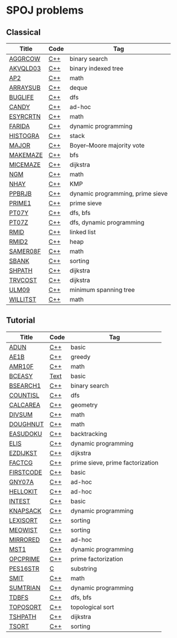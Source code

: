 # SPOJ problems

## Classical
|Title | Code | Tag  |
|------|------|------|
|[AGGRCOW](http://www.spoj.com/problems/AGGRCOW/)|[C++](https://github.com/RayZ-O/SPOJ/blob/master/src/Classical/aggrcow.cc)| binary search |
|[AKVQLD03](http://www.spoj.com/problems/AKVQLD03/)|[C++](https://github.com/RayZ-O/SPOJ/blob/master/src/Classical/akvqld03.cc)| binary indexed tree |
|[AP2](http://www.spoj.com/problems/AP2/)|[C++](https://github.com/RayZ-O/SPOJ/blob/master/src/Classical/ap2.cc)| math |
|[ARRAYSUB](http://www.spoj.com/problems/ARRAYSUB/)|[C++](https://github.com/RayZ-O/SPOJ/blob/master/src/Classical/arraysub.cc)| deque |
|[BUGLIFE](http://www.spoj.com/problems/BUGLIFE/)|[C++](https://github.com/RayZ-O/SPOJ/blob/master/src/Classical/buglife.cc)| dfs |
|[CANDY](http://www.spoj.com/problems/CANDY/)|[C++](https://github.com/RayZ-O/SPOJ/blob/master/src/Classical/candy.cc)| ad-hoc |
|[ESYRCRTN](http://www.spoj.com/problems/ESYRCRTN/)|[C++](https://github.com/RayZ-O/SPOJ/blob/master/src/Classical/esyrcrtn.cc)| math |
|[FARIDA](http://www.spoj.com/problems/FARIDA/)|[C++](https://github.com/RayZ-O/SPOJ/blob/master/src/Classical/farida.cc)| dynamic programming |
|[HISTOGRA](http://www.spoj.com/problems/HISTOGRA/)|[C++](https://github.com/RayZ-O/SPOJ/blob/master/src/Classical/histogra.cc)| stack |
|[MAJOR](http://www.spoj.com/problems/MAJOR/)|[C++](https://github.com/RayZ-O/SPOJ/blob/master/src/Classical/major.cc)| Boyer–Moore majority vote |
|[MAKEMAZE](http://www.spoj.com/problems/MAKEMAZE/)|[C++](https://github.com/RayZ-O/SPOJ/blob/master/src/Classical/makemaze.cc)| bfs |
|[MICEMAZE](http://www.spoj.com/problems/MICEMAZE/)|[C++](https://github.com/RayZ-O/SPOJ/blob/master/src/Classical/micemaze.cc)| dijkstra |
|[NGM](http://www.spoj.com/problems/NGM/)|[C++](https://github.com/RayZ-O/SPOJ/blob/master/src/Classical/ngm.cc)| math |
|[NHAY](http://www.spoj.com/problems/NHAY/)|[C++](https://github.com/RayZ-O/SPOJ/blob/master/src/Classical/nhay.cc)| KMP |
|[PPBRJB](http://www.spoj.com/problems//)|[C++](https://github.com/RayZ-O/SPOJ/blob/master/src/Classical/ppbrjb.cc)| dynamic programming, prime sieve |
|[PRIME1](http://www.spoj.com/problems/PRIME1/)|[C++](https://github.com/RayZ-O/SPOJ/blob/master/src/Classical/prime1.cc)| prime sieve |
|[PT07Y](http://www.spoj.com/problems/PT07Y/)|[C++](https://github.com/RayZ-O/SPOJ/blob/master/src/Classical/pt07y.cc)| dfs, bfs |
|[PT07Z](http://www.spoj.com/problems/PT07Z/)|[C++](https://github.com/RayZ-O/SPOJ/blob/master/src/Classical/pt07z.cc)| dfs, dynamic programming |
|[RMID](http://www.spoj.com/problems/RMID/)|[C++](https://github.com/RayZ-O/SPOJ/blob/master/src/Classical/rmid.cc)| linked list |
|[RMID2](http://www.spoj.com/problems/RMID2/)|[C++](https://github.com/RayZ-O/SPOJ/blob/master/src/Classical/rmid2.cc)| heap |
|[SAMER08F](http://www.spoj.com/problems/SAMER08F/)|[C++](https://github.com/RayZ-O/SPOJ/blob/master/src/Classical/samer08f.cc)| math |
|[SBANK](http://www.spoj.com/problems/SBANK/)|[C++](https://github.com/RayZ-O/SPOJ/blob/master/src/Classical/sbank.cc)| sorting |
|[SHPATH](http://www.spoj.com/problems/SHPATH/)|[C++](https://github.com/RayZ-O/SPOJ/blob/master/src/Classical/shpath.cc)| dijkstra |
|[TRVCOST](http://www.spoj.com/problems/TRVCOST/)|[C++](https://github.com/RayZ-O/SPOJ/blob/master/src/Classical/trvcost.cc)| dijkstra |
|[ULM09](http://www.spoj.com/problems/ULM09/)|[C++](https://github.com/RayZ-O/SPOJ/blob/master/src/Classical/ulm09.cc)| minimum spanning tree |
|[WILLITST](http://www.spoj.com/problems/WILLITST/)|[C++](https://github.com/RayZ-O/SPOJ/blob/master/src/Classical/willitst.cc)| math |

## Tutorial
|Title | Code | Tag  |
|------|------|------|
|[ADUN](http://www.spoj.com/problems/ADUN/)|[C++](https://github.com/RayZ-O/SPOJ/blob/master/src/Tutorial/adun.cc)| basic |
|[AE1B](http://www.spoj.com/problems/AE1B/)|[C++](https://github.com/RayZ-O/SPOJ/blob/master/src/Tutorial/ae1b.cc)| greedy |
|[AMR10F](http://www.spoj.com/problems/AMR10F/)|[C++](https://github.com/RayZ-O/SPOJ/blob/master/src/Tutorial/amr10f.cc)| math |
|[BCEASY](http://www.spoj.com/problems/BCEASY/)|[Text](https://github.com/RayZ-O/SPOJ/blob/master/src/Tutorial/bceasy.txt)| basic |
|[BSEARCH1](http://www.spoj.com/problems/BSEARCH1/)|[C++](https://github.com/RayZ-O/SPOJ/blob/master/src/Tutorial/bsearch1.cc)| binary search |
|[COUNTISL](http://www.spoj.com/problems/COUNTISL/)|[C++](https://github.com/RayZ-O/SPOJ/blob/master/src/Tutorial/countisl.cc)| dfs |
|[CALCAREA](http://www.spoj.com/problems/CALCAREA/)|[C++](https://github.com/RayZ-O/SPOJ/blob/master/src/Tutorial/calcarea.cc)| geometry |
|[DIVSUM](http://www.spoj.com/problems/DIVSUM/)|[C++](https://github.com/RayZ-O/SPOJ/blob/master/src/Tutorial/divsum.cc)| math |
|[DOUGHNUT](http://www.spoj.com/problems/DOUGHNUT/)|[C++](https://github.com/RayZ-O/SPOJ/blob/master/src/Tutorial/doughnut.cc)| math |
|[EASUDOKU](http://www.spoj.com/problems/EASUDOKU/)|[C++](https://github.com/RayZ-O/SPOJ/blob/master/src/Tutorial/easudoku.cc)| backtracking |
|[ELIS](http://www.spoj.com/problems/ELIS/)|[C++](https://github.com/RayZ-O/SPOJ/blob/master/src/Tutorial/elis.cc)| dynamic programming |
|[EZDIJKST](http://www.spoj.com/problems/EZDIJKST/)|[C++](https://github.com/RayZ-O/SPOJ/blob/master/src/Tutorial/ezdijkst.cc)| dijkstra |
|[FACTCG](http://www.spoj.com/problems/FACTCG/)|[C++](https://github.com/RayZ-O/SPOJ/blob/master/src/Tutorial/factcg.cc)| prime sieve, prime factorization |
|[FIRSTCODE](http://www.spoj.com/problems/FIRSTCODE/)|[C++](https://github.com/RayZ-O/SPOJ/blob/master/src/Tutorial/firstcode.cc)| basic |
|[GNY07A](http://www.spoj.com/problems/GNY07A/)|[C++](https://github.com/RayZ-O/SPOJ/blob/master/src/Tutorial/gny07a.cc)| ad-hoc |
|[HELLOKIT](http://www.spoj.com/problems/HELLOKIT/)|[C++](https://github.com/RayZ-O/SPOJ/blob/master/src/Tutorial/hellokit.cc)| ad-hoc |
|[INTEST](http://www.spoj.com/problems/INTEST/)|[C++](https://github.com/RayZ-O/SPOJ/blob/master/src/Tutorial/intest.cc)| basic |
|[KNAPSACK](http://www.spoj.com/problems/KNAPSACK/)|[C++](https://github.com/RayZ-O/SPOJ/blob/master/src/Tutorial/knapsack.cc)| dynamic programming |
|[LEXISORT](http://www.spoj.com/problems/LEXISORT/)|[C++](https://github.com/RayZ-O/SPOJ/blob/master/src/Tutorial/lexisort.cc)| sorting |
|[MEOWIST](http://www.spoj.com/problems/MEOWIST/)|[C++](https://github.com/RayZ-O/SPOJ/blob/master/src/Tutorial/meowist.cc)| sorting |
|[MIRRORED](http://www.spoj.com/problems/MIRRORED/)|[C++](https://github.com/RayZ-O/SPOJ/blob/master/src/Tutorial/mirrored.cc)| ad-hoc |
|[MST1](http://www.spoj.com/problems/MST1/)|[C++](https://github.com/RayZ-O/SPOJ/blob/master/src/Tutorial/mst1.cc)| dynamic programming |
|[OPCPRIME](http://www.spoj.com/problems/OPCPRIME/)|[C++](https://github.com/RayZ-O/SPOJ/blob/master/src/Tutorial/opcprime.cc)| prime factorization |
|[PES16STR](http://www.spoj.com/problems/PES16STR/)|[C](https://github.com/RayZ-O/SPOJ/blob/master/src/Tutorial/pes16str.c)| substring |
|[SMIT](http://www.spoj.com/problems/SMIT/)|[C++](https://github.com/RayZ-O/SPOJ/blob/master/src/Tutorial/smit.cc)| math |
|[SUMTRIAN](http://www.spoj.com/problems/SUMTRIAN/)|[C++](https://github.com/RayZ-O/SPOJ/blob/master/src/Tutorial/sumtrian.cc)| dynamic programming |
|[TDBFS](http://www.spoj.com/problems/TDBFS/)|[C++](https://github.com/RayZ-O/SPOJ/blob/master/src/Tutorial/tdbfs.cc)| dfs, bfs |
|[TOPOSORT](http://www.spoj.com/problems/TOPOSORT/)|[C++](https://github.com/RayZ-O/SPOJ/blob/master/src/Tutorial/toposort.cc)| topological sort |
|[TSHPATH](http://www.spoj.com/problems/TSHPATH/)|[C++](https://github.com/RayZ-O/SPOJ/blob/master/src/Tutorial/tshpath.cc)| dijkstra |
|[TSORT](http://www.spoj.com/problems/TSORT/)|[C++](https://github.com/RayZ-O/SPOJ/blob/master/src/Tutorial/tsort.cc)| sorting |


